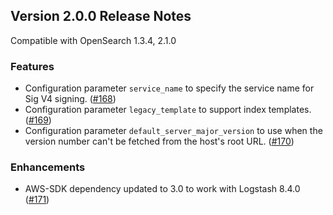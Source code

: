 ## Version 2.0.0 Release Notes

Compatible with OpenSearch 1.3.4, 2.1.0

### Features

* Configuration parameter `service_name` to specify the service name for Sig V4 signing. ([#168](https://github.com/opensearch-project/logstash-output-opensearch/pull/168))
* Configuration parameter `legacy_template` to support index templates. ([#169](https://github.com/opensearch-project/logstash-output-opensearch/pull/169))
* Configuration parameter `default_server_major_version` to use when the version number can't be fetched from the host's root URL. ([#170](https://github.com/opensearch-project/logstash-output-opensearch/pull/170))

### Enhancements

* AWS-SDK dependency updated to 3.0 to work with Logstash 8.4.0 ([#171](https://github.com/opensearch-project/logstash-output-opensearch/pull/171))


